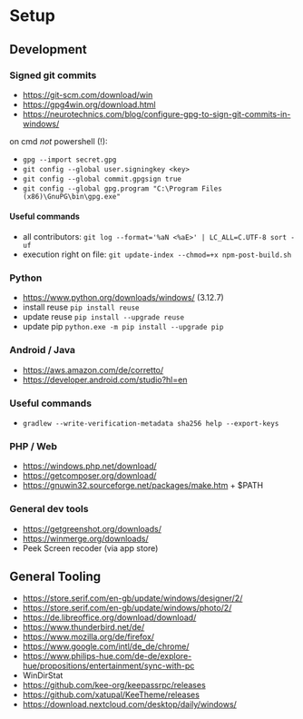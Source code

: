 # Setup

## Development

### Signed git commits

- https://git-scm.com/download/win
- https://gpg4win.org/download.html
- https://neurotechnics.com/blog/configure-gpg-to-sign-git-commits-in-windows/

on cmd _not_ powershell (!):

- `gpg --import secret.gpg`
- `git config --global user.signingkey <key>`
- `git config --global commit.gpgsign true`
- `git config --global gpg.program "C:\Program Files (x86)\GnuPG\bin\gpg.exe"`

#### Useful commands

- all contributors: `git log --format='%aN <%aE>' | LC_ALL=C.UTF-8 sort -uf`
- execution right on file: `git update-index --chmod=+x npm-post-build.sh`

### Python

- https://www.python.org/downloads/windows/ (3.12.7)
- install reuse `pip install reuse`
- update reuse `pip install --upgrade reuse`
- update pip `python.exe -m pip install --upgrade pip`

### Android / Java

- https://aws.amazon.com/de/corretto/
- https://developer.android.com/studio?hl=en

### Useful commands

- `gradlew --write-verification-metadata sha256 help --export-keys`

### PHP / Web

- https://windows.php.net/download/
- https://getcomposer.org/download/
- https://gnuwin32.sourceforge.net/packages/make.htm + $PATH

### General dev tools

- https://getgreenshot.org/downloads/
- https://winmerge.org/downloads/
- Peek Screen recoder (via app store)

## General Tooling

- https://store.serif.com/en-gb/update/windows/designer/2/
- https://store.serif.com/en-gb/update/windows/photo/2/
- https://de.libreoffice.org/download/download/
- https://www.thunderbird.net/de/
- https://www.mozilla.org/de/firefox/
- https://www.google.com/intl/de_de/chrome/
- https://www.philips-hue.com/de-de/explore-hue/propositions/entertainment/sync-with-pc
- WinDirStat
- https://github.com/kee-org/keepassrpc/releases
- https://github.com/xatupal/KeeTheme/releases
- https://download.nextcloud.com/desktop/daily/windows/
